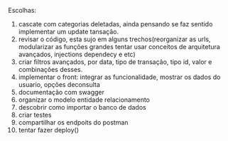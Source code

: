 Escolhas:
1. cascate com categorias deletadas, ainda pensando se faz sentido implementar um update tansação.
2. revisar o código, esta sujo em alguns trechos(reorganizar as urls, modularizar as funções grandes tentar usar conceitos de arquitetura avançados, injections dependecy e etc)
3. criar filtros avançados, por data, tipo de transação, tipo id, valor e combinações desses.
4. implementar o front: integrar as funcionalidade, mostrar os dados do usuario, opções deconsulta  
5. documentação com swagger
6. organizar o modelo entidade relacionamento
7. descobrir como importar o banco de dados
8. criar testes
9. compartilhar os endpoits do postman
10. tentar fazer deploy()